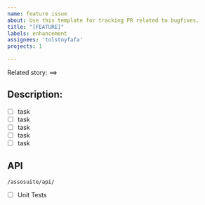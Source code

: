 ```yaml
---
name: feature issue
about: Use this template for tracking PR related to bugfixes.
title: "[FEATURE]"
labels: enhancement
assignees: 'tolstoyfafa'
projects: 1

---
```


Related story: ==> 

## Description:
- [ ] task 
- [ ] task 
- [ ] task 
- [ ] task 
- [ ] task 
## API
```curl
/assosuite/api/
```
- [ ] Unit Tests 

